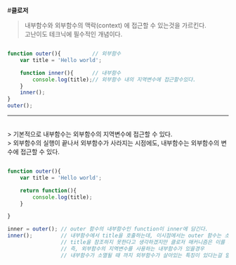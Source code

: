 #**클로저**
> 내부함수와 외부함수의 맥락(context) 에 접근할 수 있는것을 가르킨다.<br>
> 고난이도 테크닉에 필수적인 개념이다.<br>

```javascript

function outer(){          // 외부함수
    var title = 'Hello world';

    function inner(){      // 내부함수
        console.log(title);// 외부함수 내의 지역변수에 접근할수있다.
    }
    inner();
}
outer();
```
----
<br>
> 기본적으로 내부함수는 외부함수의 지역변수에 접근할 수 있다.<br>
> 외부함수의 실행이 끝나서 외부함수가 사라지는 시점에도, 내부함수는 외부함수의 변수에 접근할 수 있다.<br>

```javascript

function outer(){
    var title = 'Hello world';

    return function(){
        console.log(title);
    }

}

inner = outer(); // outer 함수의 내부함수인 function이 inner에 담긴다.
inner();         // 내부함수에서 title을 호출하는데, 이시점에서는 outer 함수는 소멸되었고
                 // title을 참조하지 못한다고 생각하겠지만 클로저 매커니즘은 이를 지원한다.
                 // 즉, 외부함수의 지역변수를 사용하는 내부함수가 있을경우
                 // 내부함수가 소멸될 때 까지 외부함수가 살아있는 특징이 있다는걸 알수있다.

```
<br>
